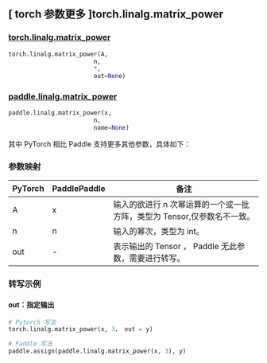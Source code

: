 ## [ torch 参数更多 ]torch.linalg.matrix_power
### [torch.linalg.matrix_power](https://pytorch.org/docs/1.13/generated/torch.linalg.matrix_power.html?highlight=torch+linalg+matrix_power#torch.linalg.matrix_power)

```python
torch.linalg.matrix_power(A,
                        n,
                        *,
                        out=None)
```

### [paddle.linalg.matrix_power](https://www.paddlepaddle.org.cn/documentation/docs/zh/api/paddle/linalg/matrix_power_cn.html)

```python
paddle.linalg.matrix_power(x,
                        n,
                        name=None)
```

其中 PyTorch 相比 Paddle 支持更多其他参数，具体如下：
### 参数映射
| PyTorch       | PaddlePaddle | 备注                                                   |
| ------------- | ------------ | ------------------------------------------------------ |
| A          |  x           | 输入的欲进行 n 次幂运算的一个或一批方阵，类型为 Tensor,仅参数名不一致。  |
| n         | n         | 输入的幂次，类型为 int。 |
|out         | -         |  表示输出的 Tensor ， Paddle 无此参数，需要进行转写。 |

### 转写示例
#### out：指定输出
```python
# Pytorch 写法
torch.linalg.matrix_power(x, 3， out = y)

# Paddle 写法
paddle.assign(paddle.linalg.matrix_power(x, 3), y)
```
